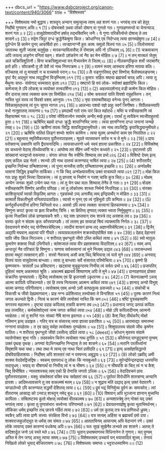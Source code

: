 +++
dbcs_url = "https://www.dsbcproject.org/canon-text/content/940/3066"
title = "विशेषस्तव"

+++
विशेषस्तव
नमो बुद्धाय।
शास्तॄन् अन्यान् समुत्सृज्य
त्वाम् अहं शरणं गतः।
भगवंस् तत्र को हेतुर्
निर्दोषो गुणवान् असि॥ १ [1]॥
दोषभक्तो ऽथवा लोको
दोषान् वा गुणतो गतः।
गुणग्रहणमन्दो वा
येनान्याञ् शरणं गतः॥ २ [2]॥
वासुदेवेश्वरादीनां
हर्षात् तद्भक्तिभिर् जनैः।
ये गुणाः परिकीर्त्यन्ते
दोषास् ते तव शासने॥३ [3]॥
रुद्रेण त्रिपुरं दग्धं
क्रुद्धेनैकेषुणा किल।
क्रोधाग्निर् एव निर्दग्धस्
त्वया ज्ञानमहेषुणा॥४ [4]॥
दुर्दग्धेन हि कामेन
पुनर् आकर्षितो हरः।
त्वज्ज्ञानाग्नौ हुतः कामः
समूलो विलयं गतः॥५ [5]॥
तिलोत्तमायां जातास्थः
शूली जातश् चतुर्मुखः।
मारकन्याविलासैस् ते
रोमाग्रम् अपि नो ऽञ्चितम्॥६ [6]॥
(1)
चक्रवाकान् अपि जयत्य्
अङ्गेन वनितां वहन्।
शंकरो ऽशंकरेण त्वं
नैव का मेन मोहितः॥ ७ [7]॥
न तन् मारबलं जेतुम्
अलं चक्रित्रिशूलिनौ।
विना चक्रत्रिशूलाभ्यां
यन् मैत्र्यस्त्रेण ते जितम्॥८ [8]॥
नीलकण्ठीकृतः शर्वो
जराबाणैर् हतो हरिः।
सोपक्रमौ तु तौ देवौ
त्वं नाथ निरुपक्रमः॥ ९ [9]॥
वामनं रूपम् आस्थाय
हरिणा मायया बलिः।
वञ्चितस् त्वं तु मायाज्ञो
न च वञ्चयसे परान्॥ १० [10]॥
तैः पङ्गुगतिवद् दृष्टं
विष्णोस् त्रैलोक्यलङ्घनम्।
दृष्टं यैर् अद्भुतं नाथ
त्वदृद्धीनां विजृम्भितम्॥११ [11]॥
कुमारः सहितः षष्ठ्या
ब्रह्मचर्यं चरन्न् अपि।
त्वया तु मैथुनाः सप्त-
संयोगाद् भस्मसात् कृताः॥१२ [12]॥
स्रष्टारो हि वयं लोक-
स्योक्तं ब्रह्मादिभिः किल।
कर्मजास् ते ऽपि लोकश् च
त्वयोक्तं तत्त्वदर्शिना॥१३ [13]॥
(2)
अहल्यादर्शनाद् वज्री
कामेन किल मोहितः।
वीर दारास् त्वया त्यक्त्वा
काम एव विमोहितः॥१४ [14]॥
सोमः कवलतां याति
विवशो राहुहस्तिनः।
तन् नास्ति भूतं यस्य त्वं
विवशो वशम् आप्नुयाः।१५ [15]॥
नृपा रामाम्बरीषाद्या
वनेभ्यः पुनर् आगताः।
विवेकामृततृप्तस् त्वं
पुनः सुगत नागतः॥१६ [16]॥
आलभ्याः पशवो यज्ञे
प्राहुः स्वर्गं जिगीषवः।
पिपीलकस्यापि वधो
नानुज्ञातस् त्वयानघ॥ १७ [17]॥
प्रमदार्थी गतो रामः
पारं किल महोदधेः।
षष्तिं च स्त्रीसहस्राणि
त्वं विहायाश्रमं गतः॥ १८ [33]॥
परेषां जीविताज्येन
स्वार्थम् अन्यैर् मखे हुतम्।
परार्थं तु त्वयैकेन
स्वजीवाहुतयो हुताः॥ १९ [18]॥
ऋषिभिर् बहवो दग्धाः
क्रुद्धैः शापाग्निभिर् जनाः।
त्वया ज्ञानग्निना दग्धा
जनानां जन्महे तवह्॥ २० [19]॥
(3)
ऋषीणां तपसः सिद्धिः
शापसिद्ध्यानुमीयते।
तव नाथ तपःसिद्धिः
कृपासिद्ध्यानुमीयते॥२१ [20]॥
ऋषिभिः पातितं लिङ्गं
शम्भोः शापेन कामिनः।
त्वया मूलम् अनर्थानां
काम एव निपातितः॥ २२ [21]॥
बहुत्वात् स्मृतिवैकल्यात्
पूर्वोत्तरपराहतम्।
श्रूयते व्यासवचनं
सर्वत्र न च ते मुनेः॥ २३ [19]॥
प्रायः परोक्तान्य् उक्तानि
यानि द्वैपायनादिभिः।
त्वयासाधारणो धर्मः
स्वयं ज्ञात्वा प्रकाशितः॥ २४ [22]॥
विविक्तेष्व् एव कथ्यन्ते
वेदास् तीर्थ्यवचांसि च।
आघोष्य तव सैंहेन
धर्मो नादेन कथ्यते॥ २५ [23]॥
दृष्टतत्त्वो ऽपि सांख्यानां
भारद्वाजो वसन्तया।
संगतः संगता नैव
स्त्रीभिः शिष्यास् तव प्रभो॥२६ [24]॥
विशिष्टे देयम् इत्य् एवम्
कपिलः प्राह नेतरे।
श्वभ्यो ऽपि नाथ दातव्यं
कारुण्याद् भाषितं त्वया॥ २७ [25]॥
(4)
शरीरतापैर् इच्छन्ति
निर्ग्रन्था ग्रन्थिशातनम्।
त्वं पुनर् मानसैस् तापैर्
ग्रन्थिशातनम् इच्छसि॥ २८ [26]॥
अनपेक्ष्यैव भावानां
सिद्धिम् इच्छन्ति तार्किकाः।
न किं चिद् अनपेक्ष्यास्तीत्य्
उक्तं वाचस्पते त्वया॥२९ [27]॥
मोक्षं किल गतः प्राहुः
शुको भित्त्वा दिवाकरम्।
त्वं तु प्राप्तश् च निर्वाणं
न गतश् चासि कुत्र चित्॥ ३० [28]॥
मोक्षम् अन्येन जनकः
शुको ऽन्येन पथा गतः।
त्वं तु येन पथा यातः
शिष्यास् तेनैव ते गताः॥ ३१ [29]॥
षोडश स्त्रीसहस्राणि
विष्णोर् आसीत् परिग्रहः।
त्वं तु लोकोत्तमः शास्ता
निर्मनो निःपरिग्रहः॥ ३२ [30]॥
संरक्तः काशिसुन्दर्यां
व्यासो विकृतिम् आगतः।
गृहसंस्थो ऽप्य् अनार्यैस् त्वम्
इन्द्रियार्थैर् न मोहितः॥ ३३ [31]॥
कामार्तो विकलीभूतो
वनितापादताडितः।
व्यासो न पुनर् एव त्वं
गृहिभूतो ऽपि कम्पितः॥ ३४ [32]॥
(5)
कर्णदुर्योधनादीनां
हरिणा चिन्तितो वधः।
असवो ऽपि त्वया त्यक्ताः
सत्त्वानां हितकाम्यया॥ ३५ [34]॥
विष्णुना कपटं कृत्वा
या हृता विक्रमैस् त्रिभिः।
सा क्षितिस् तृणवत् त्यक्ता
भवता निर्मुमुक्षुणा॥ ३६ [35]॥
कृत्वा निःक्षत्त्रियं लोकं
प्राणक्षयकरैः शरैः।
यद् यशः प्राप्तवान् रामः
शास्त्रे तद् अयशस् तव॥ ३७ [36]॥
यस्याः कृते न संग्रामः
कृतः कौरवपाण्डवैः।
तां लताम् इव सव्याडां
श्रियं त्याक्त्वासि निर्गतः॥ ३८ [37]॥
देवदारुवने शंभोर्
यद् योगीश्वरचेष्टितम्।
त्वादीयं शासनं प्राप्य
तद् अज्ञानविचेष्टितम्॥ ३९ [38]॥
द्विजैर् अद्यापि मघवान्
अहल्यां परि गीयते।
त्वयाग्रफललाभेन
शक्रस्योद्घोषितं यशः॥ ४० [39]॥
देहाद् देहान्तरं याति
जीवः किल निरञ्जनः।
न शरीरात् पृथग्भूतो
जीवो ऽस्ति कथितं त्वया॥ ४१ [52]॥
(6)
स्वो मातुलः कुमारेण
शक्त्या भिन्नो ऽभिगीयते।
क्लेशजालं त्वया वीर
प्रज्ञाशक्त्या विदारितम्॥ ४२ [67]॥
स्वम् अप्य् अन्तःपुरं नैव
परित्रातं हि विष्णुना।
त्राणाय सर्वसत्त्वानां
त्वं मुने नित्यम् उद्यतः॥४३ [68]॥
जरासन्धभयं ज्ञात्वा
मथुरां त्यक्तवान् हरिः।
सत्त्वो नैवास्त्य् असौ कश् चिद्
बिभियास् त्वं यतो मुने॥४४ [69]॥
अनयाद् विलयं याता
वासुदेवस्य बान्धवाः।
त्वया तु बान्धवाः सर्वे
संसारात् परिमोचिताः॥ ४५ [70]॥
कृष्णो हि कृष्णयवन-
त्रासार्तो ऽधः प्रविष्टवान्।
खट्वाया मुचुकुन्दस्य
निर्भीस् त्वं सर्वतः प्रभो॥ ४६ [40]॥
प्रजापतिर् दुहितरं
स्वाम् अकामयत श्रुतिः।
अकल्मषं ब्रह्मचर्यं
शिष्याणाम् अपि ते मुने॥ ४७ [41]॥
दानग्रहणवत् प्रोक्ता
संक्रान्तिः पुण्यपापयोः।
द्विजैस् त्वयोक्तम् एवं हि
कृतनाशो ऽकृतागमः॥ ४८ [42]॥
(7)
चेतनालक्षणो ऽस्त्व् आत्मा
कापिलैः परिकल्प्यते।
एवं हि तस्य नित्यत्वम्
आत्मनः कथितं त्वया॥४९ [43]॥
ज्ञानाद् अन्यो विभुश् चात्मा
कणादः परिगीतवान्।
त्वयोक्तम् एवम् अन्यो ऽसौ
काष्ठतुल्यः प्रसज्यते॥ ५० [44]॥
संकोची च विकासी च
जीवो देहप्रमाणवान्।
प्राह नग्नः प्रदेशित्वात्
तस्योक्ता ते विनाशिता ५१ [45]॥
पुरुषः कारणं नित्यं
जगतः कल्प्यते द्विजैः।
नित्यं च कारणं चेति
त्वयोक्तं नास्ति किं चन॥५२ [46]॥
षष्टिं पुत्रसहस्राणि
सगरस्य महात्मनः।
दृष्ट्या ददाह कपिलस्
तत्रापि करुणा तव॥५३ [47]॥
प्रधानाज् जगद् उत्पन्नं
कपिलः प्राह तत्त्ववित्।
कर्मक्लेशोद्भवं जन्म
जगतः कथितं त्वया॥५४ [48]॥
मोक्षे ऽपि कपिलादीनाम्
आत्मनो भवहेतवः।
त्वं तु शान्तिं गतः संख्यां
नैषि शान्त इवानलः॥ ५५ [49]॥
(8)
कैश् चित् तीर्थकरैर् मोक्षो
गतिमान् इत्य् उदाहृतः।
गतिर् यत्र स संसारस्
त्वया ज्ञात्वा प्रकाशितः॥ ५६ [50]॥
आरामाद्याः समारम्भा
नग्नानां पापहेतवः।
त एव खलु सर्वज्ञ
त्वयोक्ताः पुण्यहेतवः॥ ५७ [51]॥
शिशुपालस्य संग्रामे
जीवः कृष्णेन घातितः।
न शरीरात् पृथग्भूतो
जीवो ऽस्तीत्य् उदितं त्वया॥ ५८ [deest]॥
क्रोधान् मृतस्य संग्रामे
व्यासेनोक्ता शुभा गतिः।
तदवस्थेन चित्तेन
त्वयोक्ता नाथ दुर्गतिः॥ ५९ [53]॥
कीर्तनात् पाण्डुपुत्राणां
पुण्यम् उक्तं पृथक् पृथक्।
अगम्यां येऽभिगच्छन्ति
निन्द्यास् ते तव शासने॥ ६० [54]॥
मतानि परतीर्थ्यानां
विमृशामि यथा यथा।
तथा तथा मे त्वय्य् एव
नाथा चित्तं प्रसीदति॥ ६१ [71]॥
इत्य् असर्वज्ञसिद्धान्ते
दोषविग्राहिताशयाः।
निर्दोषम् अपि शास्तारं
त्वां न पश्यन्त्य् अबुद्धयः॥ ६२ [72]॥
(9)
लोको ऽब्रवीद् अमी शाक्या
वेददेवद्विजद्विषः।
स्वकम् एवापराधं तु
लोकः किं नावबुध्यते॥ ६३ [73]॥
सुरेन्द्रोपेन्द्ररुद्राद्या
धारयन्ति सदायुधम्।
भयाद् वा भीषणार्थं वा
निर्भीस् त्वं न च भीषणः॥ ६४ [55]॥
न भीषयसि कं चित् त्वं
न च कैश् चिद् विभीषितः।
न्यस्तशस्त्रस् त्वम् एको हि
तेनासि जगतो ऽधिकः॥ ६५ [56]॥
वेदादिवचनं प्रायः
पूर्वोत्तरपराहतम्।
वक्तुः संक्लेशतां वक्ति
वचः सर्वज्ञतां तव ६६ [57]॥
पूर्वापरं विरोधीनि
शास्त्राण्य् अन्यानि प्रायशः।
आदिमध्यावसाने तु
तव वाकल्मषं मतम्॥ ६७ [58]॥
न शूद्राय मतिं दद्याद्
इत्य् उक्तं वेदपारगैः।
चण्डालेभ्यो ऽपि कारुण्यात्
सद्धर्मो देशितस् त्वया॥ ६८ [59]॥
द्रुमं भद्रं विनिर्मुच्य
दुर्वनं कः समाचरेत्।
त्वां वीतरागम् आसाद्य
को ऽन्याञ् शास्तॄन् नमेद् बुधः॥ ६९ [60]॥
(10)
विषयान् अपि भुञ्जाना
ज्ञानान् मुच्यन्ति कापिलाः।
संक्लिष्टस्य कुतो मोक्षस्
त्वयोक्तं वीतकल्मष॥ ७० [61]॥
अन्यशास्त्रेषु तन् नोक्तं
यद् उक्तं भगवंस् त्वया।
कृत्वा तु पुण्यसंभारः
सत्त्वेभ्यः परिणाम्यते॥ ७१ [62]॥
देवायतनयज्ञेषु
कृत्वा भूताभिमर्दनम्।
लौकिका धर्मम् इच्छन्ति
तच् छास्त्रे गर्हितं त्वया॥ ७२ [63]॥
धर्म एव कुतस् तत्र
यत्र प्राणिवधो ध्रुवम्।
स्वकैर् अपि त्वया प्राणैः
सत्त्वाः संरक्षिता विभो॥ ७३ [64]॥
यत्र सत्यम् अहिंसा च
ब्रह्मचर्यं दमो दया।
शाक्यराजकुलोद्भूत
स धर्मस् तव संमतः॥ ७४ [65]॥
आततायिनम् आयान्तम्
अपि वेदान्तगं रणे।
उक्तं लोके त्वयाप्य् उक्तं
कारुण्यं वधकेष्व् अपि॥ ७५ [66]॥
यतः सुखं सुखेनैव
लभ्यते तव शासने।
अतस् ते वादिशार्दूल
जनो ऽयं रमते मते॥ ७६ [74]॥
(11)
भूतान् प्रभाषमाणस्य
विधिनानेन ते गुणान्।
यत् पुण्यम् अस्ति मे तेन
जगद् अस्तु त्वाया समम्॥ ७७ [75]॥
विशेषस्तवम् उच्चार्य
यन् मयासादितं शुभम्।
तेनायं निखिलो लोको
भूयाद् बोधिपरायणः॥ ७८ [76]॥
विशेषस्तवः समाप्तः॥
भट्टराधस्वामिनः॥॥
(12)